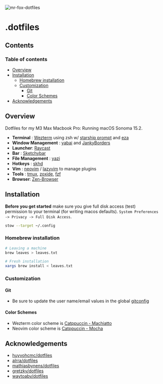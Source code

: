 ![mr-fox-dotfiles](https://github.com/user-attachments/assets/5d1a16c9-8c86-45f3-9917-6b3d2d3ba7ae)

# .dotfiles

## Contents

### Table of contents

<!-- toc -->

- [Overview](#overview)
- [Installation](#installation)
  * [Homebrew installation](#homebrew-installation)
  * [Customization](#customization)
    + [Git](#git)
    + [Color Schemes](#color-schemes)
- [Acknowledgements](#acknowledgements)

<!-- tocstop -->

## Overview

Dotfiles for my M3 Max Macbook Pro: Running macOS Sonoma 15.2.

- **Terminal** : [Wezterm](https://github.com/wez/wezterm) using zsh w/ [starship prompt](https://github.com/starship/starship) and [eza](https://github.com/eza-community/eza)
- **Window Management** : [yabai](https://github.com/koekeishiya/yabai) and [JankyBorders](https://github.com/FelixKratz/JankyBorders)
- **Launcher**: [Raycast](https://www.raycast.com)
- **Bar** : [Sketchybar](https://github.com/FelixKratz/SketchyBar)
- **File Management** : [yazi](https://github.com/sxyazi/yazi)
- **Hotkeys** : [skhd](https://github.com/koekeishiya/skhd)
- **Vim** : [neovim](https://neovim.io) / [lazyvim](https://github.com/LazyVim/LazyVim) to manage plugins
- **Tools** : [tmux](https://github.com/tmux/tmux), [zoxide](https://github.com/ajeetdsouza/zoxide), [fzf](https://github.com/junegunn/fzf)
- **Browser**: [Zen-Browser](https://zen-browser.app/)

## Installation

**Before you get started** make sure you give full disk access (test) permission to your terminal (for writing macos defaults). `System Preferences -> Privacy -> Full Disk Access`.

```sh
stow --target ~/.config
```

### Homebrew installation

```bash
# Leaving a machine
brew leaves > leaves.txt

# Fresh installation
xargs brew install < leaves.txt
```

### Customization

#### Git

- Be sure to update the user name/email values in the global [gitconfig](./git/.gitconfig)

#### Color Schemes

- Wezterm color scheme is [Catppuccin - Machiatto](https://github.com/catppuccin/wezterm)
- Neovim color scheme is [Catppuccin - Mocha](https://github.com/catppuccin/wezterm)

## Acknowledgements

- [huyvohcmc/dotfiles](https://github.com/huyvohcmc/dotfiles)
- [alrra/dotfiles](https://github.com/alrra/dotfiles)
- [mathiasbynens/dotfiles](https://github.com/mathiasbynens/dotfiles)
- [gretzky/dotfiles](https://github.com/gretzky/dotfiles)
- [waytoabv/dotfiles](https://github.com/waytoabv/Dotfiles)
